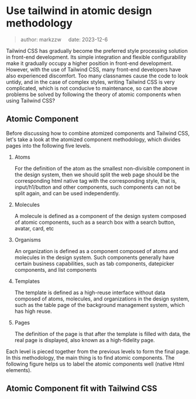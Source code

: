 # Use tailwind in atomic design methodology 
> author: markzzw  &nbsp;&nbsp;&nbsp;  date: 2023-12-6

Tailwind CSS has gradually become the preferred style processing solution in front-end development. Its simple integration and flexible configurability make it gradually occupy a higher position in front-end development. However, with the use of Tailwind CSS, many front-end developers have also experienced discomfort. Too many classnames cause the code to look untidy, and in the case of complex styles, writing Tailwind CSS is very complicated, which is not conducive to maintenance, so can the above problems be solved by following the theory of atomic components when using Tailwind CSS?

## Atomic Component
Before discussing how to combine atomized components and Tailwind CSS, let's take a look at the atomized component methodology, which divides pages into the following five levels.
1. Atoms
    
    For the definition of the atom as the smallest non-divisible component in the design system, then we should split the web page should be the corresponding html native tag with the corresponding style, that is, input/h1/button and other components, such components can not be split again, and can be used independently.
2. Molecules

    A molecule is defined as a component of the design system composed of atomic components, such as a search box with a search button, avatar, card, etc
3. Organisms

    An organization is defined as a component composed of atoms and molecules in the design system. Such components generally have certain business capabilities, such as tab components, datepicker components, and list components
4. Templates

    The template is defined as a high-reuse interface without data composed of atoms, molecules, and organizations in the design system, such as the table page of the background management system, which has high reuse.
5. Pages

    The definition of the page is that after the template is filled with data, the real page is displayed, also known as a high-fidelity page.

Each level is pieced together from the previous levels to form the final page. In this methodology, the main thing is to find atomic components. The following figure helps us to label the atomic components well (native Html elements).

## Atomic Component fit with Tailwind CSS